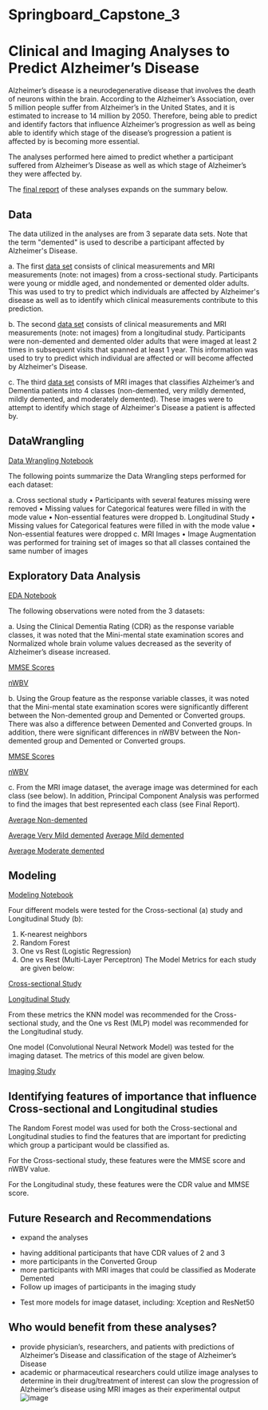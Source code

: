 # Springboard_Capstone_3
# Clinical and Imaging Analyses to Predict Alzheimer’s Disease
Alzheimer’s disease is a neurodegenerative disease that involves the death of neurons within the brain. According to the Alzheimer’s Association, over 5 million people suffer from Alzheimer’s in the United States, and it is estimated to increase to 14 million by 2050. Therefore, being able to predict and identify factors that influence Alzheimer’s progression as well as being able to identify which stage of the disease’s progression a patient is affected by is becoming more essential.

The analyses performed here aimed to predict whether a participant suffered from Alzheimer’s Disease as well as which stage of Alzheimer’s they were affected by.

The [final report]( https://github.com/ballard-s/Springboard_Capstone_3/blob/main/Final%20Report/Capstone3_Final_Report.pdf) of these analyses expands on the summary below.

## Data
The data utilized in the analyses are from 3 separate data sets. Note that the term "demented" is used to describe a participant affected by Alzheimer's Disease.

a. The first [data set](https://www.kaggle.com/jboysen/mri-and-alzheimers) consists of clinical measurements and MRI measurements (note: not images) from a cross-sectional study. Participants were young or middle aged, and nondemented or demented older adults. This was used to try to predict which individuals are affected by Alzheimer's disease as well as to identify which clinical measurements contribute to this prediction.

b. The second [data set](https://www.kaggle.com/jboysen/mri-and-alzheimers) consists of clinical measurements and MRI measurements (note: not images) from a longitudinal study. Participants were non-demented and demented older adults that were imaged at least 2 times in subsequent visits that spanned at least 1 year. This information was used to try to predict which individual are affected or will become affected by Alzheimer's Disease.

c. The third [data set](https://www.kaggle.com/tourist55/alzheimers-dataset-4-class-of-images?select=Alzheimer_s+Dataset) consists of MRI images that classifies Alzheimer’s and Dementia patients into 4 classes (non-demented, very mildly demented, mildly demented, and moderately demented). These images were to attempt to identify which stage of Alzheimer's Disease a patient is affected by.

## DataWrangling
[Data Wrangling Notebook]( https://github.com/ballard-s/Springboard_Capstone_3/blob/main/Data%20Wrangling%20and%20EDA/Capstone3_DW_EDA.ipynb)

The following points summarize the Data Wrangling steps performed for each dataset:

a.	 Cross sectional study
•	Participants with several features missing were removed
•	Missing values for Categorical features were filled in with the mode value
•	Non-essential features were dropped
b.	 Longitudinal Study
•	Missing values for Categorical features were filled in with the mode value
•	Non-essential features were dropped
c.	MRI Images
•	Image Augmentation was performed for training set of images so that all classes contained the same number of images

## Exploratory Data Analysis
[EDA Notebook]( https://github.com/ballard-s/Springboard_Capstone_3/blob/main/Data%20Wrangling%20and%20EDA/Capstone3_DW_EDA.ipynb)

The following observations were noted from the 3 datasets:

a.	Using the Clinical Dementia Rating (CDR) as the response variable classes, it was noted that the Mini-mental state examination scores and Normalized whole brain volume values decreased as the severity of Alzheimer’s disease increased.

[MMSE Scores]( https://github.com/ballard-s/Springboard_Capstone_3/blob/main/Figures/Cross%20sectional%20study/MMSE%20boxplot.png)

[nWBV]( https://github.com/ballard-s/Springboard_Capstone_3/blob/main/Figures/Cross%20sectional%20study/nWBV%20boxplot.png)

b.	Using the Group feature as the response variable classes, it was noted that the Mini-mental state examination scores were significantly different between the Non-demented group and Demented or Converted groups. There was also a difference between Demented and Converted groups. In addition, there were significant differences in nWBV between the Non-demented group and Demented or Converted groups.

[MMSE Scores]( https://github.com/ballard-s/Springboard_Capstone_3/blob/main/Figures/Longitudinal%20study/MMSE%20graph.png)

[nWBV]( https://github.com/ballard-s/Springboard_Capstone_3/blob/main/Figures/Longitudinal%20study/nWBV%20graph.png)

c.	From the MRI image dataset, the average image was determined for each class (see below). In addition, Principal Component Analysis was performed to find the images that best represented each class (see Final Report).

[Average Non-demented]( https://github.com/ballard-s/Springboard_Capstone_3/blob/main/Figures/Imaging%20study/non_mean.png)

[Average Very Mild demented]( https://github.com/ballard-s/Springboard_Capstone_3/blob/main/Figures/Imaging%20study/verymild_mean.png)
[Average Mild demented]( https://github.com/ballard-s/Springboard_Capstone_3/blob/main/Figures/Imaging%20study/mild_mean.png)


[Average Moderate demented]( https://github.com/ballard-s/Springboard_Capstone_3/blob/main/Figures/Imaging%20study/moderate_mean.png)


## Modeling
[Modeling Notebook]( https://github.com/ballard-s/Springboard_Capstone_3/blob/main/Modeling/Capstone3_Modeling.ipynb)

Four different models were tested for the Cross-sectional (a) study and Longitudinal Study (b):
1.	K-nearest neighbors
2.	Random Forest
3.	One vs Rest (Logistic Regression)
4.	One vs Rest (Multi-Layer Perceptron)
The Model Metrics for each study are given below:


[Cross-sectional Study](https://github.com/ballard-s/Springboard_Capstone_3/blob/main/Figures/Cross%20sectional%20study/A%20model%20metrics.png)

[Longitudinal Study]( https://github.com/ballard-s/Springboard_Capstone_3/blob/main/Figures/Longitudinal%20study/B%20model%20metrics.png)

From these metrics the KNN model was recommended for the Cross-sectional study, and the One vs Rest (MLP) model was recommended for the Longitudinal study.

One model (Convolutional Neural Network Model) was tested for the imaging dataset. The metrics of this model are given below.

[Imaging Study]( https://github.com/ballard-s/Springboard_Capstone_3/blob/main/Figures/Imaging%20study/C%20model%20metrics.png)


## Identifying features of importance that influence Cross-sectional and Longitudinal studies

The Random Forest model was used for both the Cross-sectional and Longitudinal studies to find the features that are important for predicting which group a participant would be classified as.

For the Cross-sectional study, these features were the MMSE score and nWBV value.

For the Longitudinal study, these features were the CDR value and MMSE score.


## Future Research and Recommendations

* expand the analyses
- having additional participants that have CDR values of 2 and 3
- more participants in the Converted Group
- more participants with MRI images that could be classified as Moderate Demented
- Follow up images of participants in the imaging study

* Test more models for image dataset, including:
Xception and ResNet50


## Who would benefit from these analyses?

* provide physician’s, researchers, and patients with predictions of Alzheimer’s Disease and classification of the stage of Alzheimer’s Disease
* academic or pharmaceutical researchers could utilize image analyses to determine in their drug/treatment of interest can slow the progression of Alzheimer’s disease using MRI images as their experimental output
![image](https://user-images.githubusercontent.com/51376836/110250983-58dc3280-7f4c-11eb-9775-5c274ba526f7.png)
